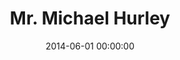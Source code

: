 ---
layout: post
title:  Mr. Michael Hurley
featured-image: /images/post-thumbs/mmh-imac.png
date:   2014-06-01 00:00:00
categories: portfolio
---